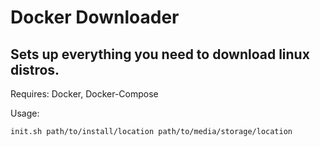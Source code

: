 # Docker Downloader

## Sets up everything you need to download linux distros.

Requires: Docker, Docker-Compose

Usage:
```shell
init.sh path/to/install/location path/to/media/storage/location
```